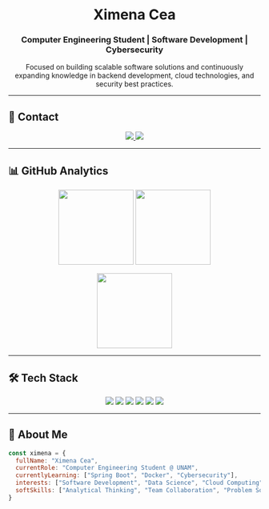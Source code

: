 <h1 align="center">Ximena Cea</h1>
<h3 align="center">Computer Engineering Student | Software Development | Cybersecurity</h3>

<p align="center">
  Focused on building scalable software solutions and continuously expanding knowledge in backend development, cloud technologies, and security best practices.
</p>

---

## 🔗 Contact

<p align="center">
  <a href="https://www.linkedin.com/in/tu-linkedin" target="_blank">
    <img src="https://img.shields.io/badge/LinkedIn-0A66C2?style=for-the-badge&logo=linkedin&logoColor=white"/>
  </a>
  <a href="mailto:tu-email@gmail.com">
    <img src="https://img.shields.io/badge/Email-D14836?style=for-the-badge&logo=gmail&logoColor=white"/>
  </a>
</p>

---

## 📊 GitHub Analytics

<p align="center">
  <img src="https://github-readme-stats.vercel.app/api?username=Nelixao&show_icons=true&theme=tokyonight" height="150"/>
  <img src="https://github-readme-streak-stats.herokuapp.com?user=Nelixao&theme=tokyonight" height="150"/>
</p>

<p align="center">
  <img src="https://github-readme-stats.vercel.app/api/top-langs/?username=Nelixao&layout=compact&theme=tokyonight" height="150"/>
</p>

---

## 🛠 Tech Stack

<p align="center">
  <img src="https://img.shields.io/badge/Java-007396?style=for-the-badge&logo=java&logoColor=white"/>
  <img src="https://img.shields.io/badge/Spring-6DB33F?style=for-the-badge&logo=spring&logoColor=white"/>
  <img src="https://img.shields.io/badge/JavaScript-F7DF1E?style=for-the-badge&logo=javascript&logoColor=black"/>
  <img src="https://img.shields.io/badge/Docker-2496ED?style=for-the-badge&logo=docker&logoColor=white"/>
  <img src="https://img.shields.io/badge/Git-F05032?style=for-the-badge&logo=git&logoColor=white"/>
  <img src="https://img.shields.io/badge/Linux-FCC624?style=for-the-badge&logo=linux&logoColor=black"/>
</p>

---

## 👤 About Me

```js
const ximena = {
  fullName: "Ximena Cea",
  currentRole: "Computer Engineering Student @ UNAM",
  currentlyLearning: ["Spring Boot", "Docker", "Cybersecurity"],
  interests: ["Software Development", "Data Science", "Cloud Computing", "DevOps"],
  softSkills: ["Analytical Thinking", "Team Collaboration", "Problem Solving"]
}
